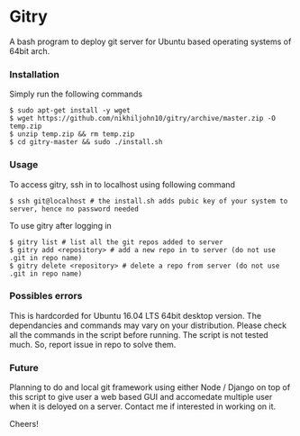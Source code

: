 # Gitry
A bash program to deploy git server for Ubuntu based operating systems of 64bit arch.

### Installation

Simply run the following commands
```
$ sudo apt-get install -y wget
$ wget https://github.com/nikhiljohn10/gitry/archive/master.zip -O temp.zip
$ unzip temp.zip && rm temp.zip
$ cd gitry-master && sudo ./install.sh
```

### Usage

To access gitry, ssh in to localhost using following command
```
$ ssh git@localhost # the install.sh adds pubic key of your system to server, hence no password needed
```

To use gitry after logging in 
```
$ gitry list # list all the git repos added to server
$ gitry add <repository> # add a new repo in to server (do not use .git in repo name)
$ gitry delete <repository> # delete a repo from server (do not use .git in repo name)

```

### Possibles errors

This is hardcorded for Ubuntu 16.04 LTS 64bit desktop version. The dependancies and commands may vary on your distribution. Please check all the commands in the script before running. The script is not tested much. So, report issue in repo to solve them.


### Future

Planning to do and local git framework using either Node / Django on top of this script to give user a web based GUI and accomedate multiple user when it is deloyed on a server. Contact me if interested in working on it. 

Cheers!
